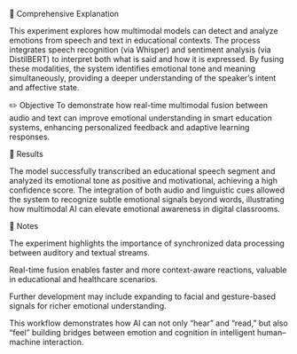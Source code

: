 🧠 Comprehensive Explanation

This experiment explores how multimodal models can detect and analyze emotions from speech and text in educational contexts. The process integrates speech recognition (via Whisper) and sentiment analysis (via DistilBERT) to interpret both what is said and how it is expressed. By fusing these modalities, the system identifies emotional tone and meaning simultaneously, providing a deeper understanding of the speaker’s intent and affective state.


✏️ Objective
To demonstrate how real-time multimodal fusion between audio and text can improve emotional understanding in smart education systems, enhancing personalized feedback and adaptive learning responses.

📘 Results

The model successfully transcribed an educational speech segment and analyzed its emotional tone as positive and motivational, achieving a high confidence score. The integration of both audio and linguistic cues allowed the system to recognize subtle emotional signals beyond words, illustrating how multimodal AI can elevate emotional awareness in digital classrooms.

📗 Notes

The experiment highlights the importance of synchronized data processing between auditory and textual streams.

Real-time fusion enables faster and more context-aware reactions, valuable in educational and healthcare scenarios.

Further development may include expanding to facial and gesture-based signals for richer emotional understanding.

This workflow demonstrates how AI can not only “hear” and “read,” but also “feel” building bridges between emotion and cognition in intelligent human–machine interaction.
